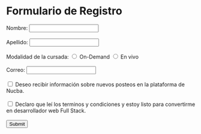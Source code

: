 <!DOCTYPE html>
<html lang="en">

<head>
    <meta charset="UTF-8">
    <meta name="viewport" content="width=device-width, initial-scale=1.0">
    <title>Document</title>
</head>

<body>
    <h1>Formulario de Registro </h1>
    <form action="">
        <label for="nombre">Nombre: </label>
        <input type="text" id="nombre">
        <br />
        <br />
        <label for="apellido">Apellido:</label>
        <input type="text" id="apellido">
        <br />
        <br />
        <label for="modality">Modalidad de la cursada: </label>
        <input id="onDemand" type="radio">
        <label for="onDemand"> On-Demand</label>
        <input id="live" type="radio">
        <label for="live"> En vivo </label>
        <br />
        <br />
        <label for="email">Correo: </label>
        <input type="text" id="email">
        <br />
        <br />
        <input id="info" type="checkbox">
        <label for="info"> Deseo recibir información sobre nuevos posteos en la plataforma de Nucba.</label>
        <br />
        <br />
        <input id="terms" type="checkbox">
        <label for="terms"> Declaro que leí los terminos y condiciones y estoy listo para convertirme en desarrollador
            web Full Stack.
        </label>
        <br />
        <br />
        <input type="submit" name="Enviar">
    </form>
</body>

</html>
